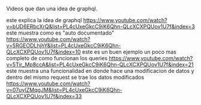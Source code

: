 Videos que dan una idea de graphql.

este explica la idea de graphql
https://www.youtube.com/watch?v=bUD6ERbcXrQ&list=PL4cUxeGkcC9iK6Qhn-QLcXCXPQUov1U7f&index=3
este muestra como es "auto documentado"
https://www.youtube.com/watch?v=5RGEODLhjhY&list=PL4cUxeGkcC9iK6Qhn-QLcXCXPQUov1U7f&index=10
este es un buen ejemplo un poco mas completo de como funcionan los queries
https://www.youtube.com/watch?v=5Tir_Mp8ccA&list=PL4cUxeGkcC9iK6Qhn-QLcXCXPQUov1U7f&index=21
este muestra una funcionalidad en donde hace una modificacion de datos y dentro del mismo request se trae los datos modificados
https://www.youtube.com/watch?v=07uyIZMqgJM&list=PL4cUxeGkcC9iK6Qhn-QLcXCXPQUov1U7f&index=33